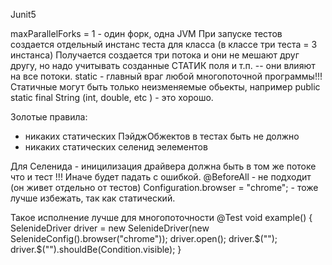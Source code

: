 Junit5

maxParallelForks = 1 -  один форк, одна JVM
При запуске тестов создается отдельный инстанс теста для класса (в классе три теста = 3 инстанса)
Получается создается три потока и они не мешают друг другу, 
но надо учитывать созданные СТАТИК поля и т.п. -- они влияют на все потоки.
static - главный враг любой многопоточной программы!!!
Статичные могут быть только неизменяемые обьекты, например 
public static final String (int, double, etc ) - это хорошо.

Золотые правила:
- никаких статических ПэйджОбжектов в тестах быть не должно
- никаких статических селенид эелементов

Для Селенида - иницилизация драйвера должна быть в том же потоке что и тест !!! Иначе будет падать с ошибкой.
@BeforeAll - не подходит (он живет отдельно от тестов)
Configuration.browser = "chrome"; - тоже лучше избежать, так как статический.

Такое исполнение лучше для многопоточности
@Test
void example() {
SelenideDriver driver = new SelenideDriver(new SelenideConfig().browser("chrome"));
driver.open();
driver.$("");
driver.$("").shouldBe(Condition.visible);
}